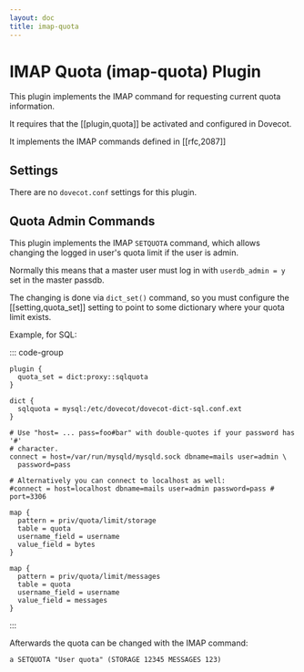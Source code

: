 ```yaml
---
layout: doc
title: imap-quota
---
```


# IMAP Quota (imap-quota) Plugin

This plugin implements the IMAP command for requesting current quota
information.

It requires that the [[plugin,quota]] be activated and configured in Dovecot.

It implements the IMAP commands defined in [[rfc,2087]]

## Settings

There are no `dovecot.conf` settings for this plugin.

## Quota Admin Commands

This plugin implements the IMAP `SETQUOTA` command, which allows changing the
logged in user's quota limit if the user is admin.

Normally this means that a master user must log in with
`userdb_admin = y` set in the master passdb.

The changing is done via `dict_set()` command, so you must configure the
[[setting,quota_set]] setting to point to some dictionary where your quota
limit exists.

Example, for SQL:

::: code-group
```[dovecot.conf]
plugin {
  quota_set = dict:proxy::sqlquota
}

dict {
  sqlquota = mysql:/etc/dovecot/dovecot-dict-sql.conf.ext
}
```

```[dovecot-dict-sql.conf.ext]
# Use "host= ... pass=foo#bar" with double-quotes if your password has '#'
# character.
connect = host=/var/run/mysqld/mysqld.sock dbname=mails user=admin \
  password=pass

# Alternatively you can connect to localhost as well:
#connect = host=localhost dbname=mails user=admin password=pass # port=3306

map {
  pattern = priv/quota/limit/storage
  table = quota
  username_field = username
  value_field = bytes
}

map {
  pattern = priv/quota/limit/messages
  table = quota
  username_field = username
  value_field = messages
}
```
:::

Afterwards the quota can be changed with the IMAP command:

```
a SETQUOTA "User quota" (STORAGE 12345 MESSAGES 123)
```

